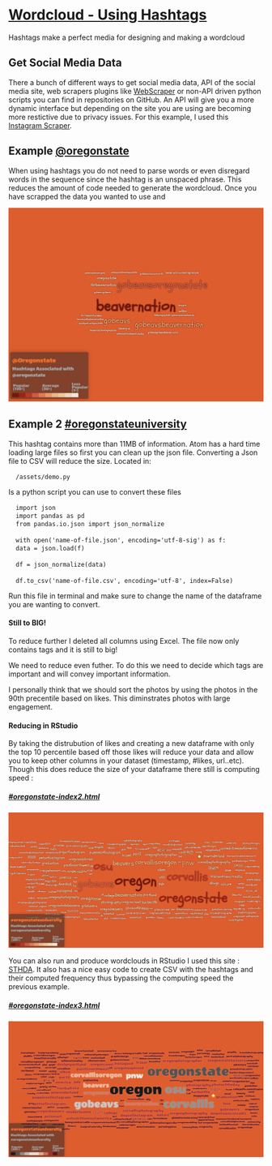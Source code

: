 # [Wordcloud - Using Hashtags](https://loweas.github.io/wordcloud/)
Hashtags make a perfect media for designing and making a wordcloud

## Get Social Media Data
There a bunch of different ways to get social media data, API of the social media site, web scrapers plugins like [WebScraper](https://www.webscraper.io/documentation) or non-API driven python scripts you can find in repositories on GitHub. An API will give you a more dynamic interface but depending on the site you are using are becoming more restictive due to privacy issues. For this example, I used this [Instagram Scraper](https://github.com/rarcega/instagram-scraper).

## Example [@oregonstate](https://www.instagram.com/oregonstate/)
When using hashtags you do not need to parse words or even disregard words in the sequence since the hashtag is an unspaced phrase. This reduces the amount of code needed to generate the wordcloud. Once you have scrapped the data you wanted to use and

![oregonstate.png](img/oregonstate.png)

## Example 2 [#oregonstateuniversity](https://www.instagram.com/explore/tags/oregonstateuniversity/)
This hashtag contains more than 11MB of information. Atom has a hard time loading large files so first you can clean up the json file. Converting a Json file to CSV will reduce the size. Located in:

      /assets/demo.py

Is a python script you can use to convert these files

      import json
      import pandas as pd
      from pandas.io.json import json_normalize

      with open('name-of-file.json', encoding='utf-8-sig') as f:
      data = json.load(f)

      df = json_normalize(data)

      df.to_csv('name-of-file.csv', encoding='utf-8', index=False)

Run this file in terminal and make sure to change the name of the dataframe you are wanting to convert.


#### Still to BIG!
To reduce further I deleted all columns using Excel. The file now only contains tags and it is still to big!

We need to reduce even futher. To do this we need to decide which tags are important and will convey important information.

I personally think that we should sort the photos by using the photos in the 90th precentile based on likes. This diminstrates photos with large engagement.

#### Reducing in RStudio
By taking the distrubution of likes and creating a new dataframe with only the top 10 percentile based off those likes will reduce your data and allow you to keep other columns in your dataset (timestamp, #likes, url..etc).
Though this does reduce the size of your dataframe there still is computing speed :
##### [#oregonstate-index2.html](https://github.com/loweas/wordcloud/index2.html)

![index2.png](img/index2.png)




You can also run and produce wordclouds in RStudio I used this site : [STHDA](http://www.sthda.com/english/wiki/text-mining-and-word-cloud-fundamentals-in-r-5-simple-steps-you-should-know). It also has a nice easy code to create CSV with the hashtags and their computed frequency thus bypassing the computing speed the previous example.

##### [#oregonstate-index3.html](https://github.com/loweas/wordcloud/index3.html)

![index3.png](img/index3.png)
